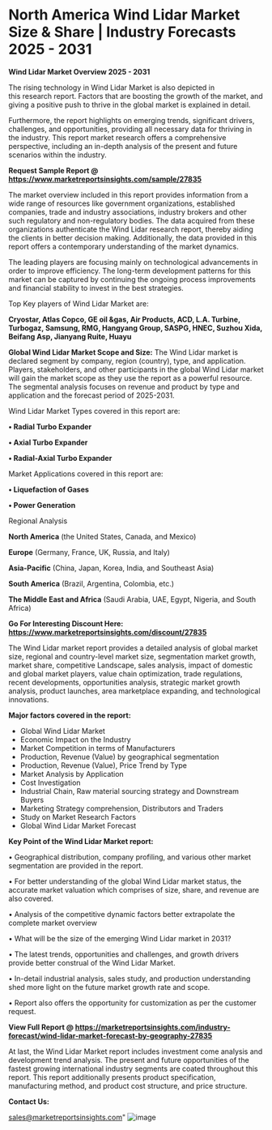# North America Wind Lidar Market Size & Share | Industry Forecasts 2025 - 2031

<Strong> Wind Lidar Market Overview 2025 - 2031</strong>

The rising technology in Wind Lidar Market is also depicted in this research report. Factors that are boosting the growth of the market, and giving a positive push to thrive in the global market is explained in detail.

Furthermore, the report highlights on emerging trends, significant drivers, challenges, and opportunities, providing all necessary data for thriving in the industry. This report market research offers a comprehensive perspective, including an in-depth analysis of the present and future scenarios within the industry.

<strong>Request Sample Report @ <a href=https://www.marketreportsinsights.com/sample/27835>https://www.marketreportsinsights.com/sample/27835</a></strong>

The market overview included in this report provides information from a wide range of resources like government organizations, established companies, trade and industry associations, industry brokers and other such regulatory and non-regulatory bodies. The data acquired from these organizations authenticate the Wind Lidar research report, thereby aiding the clients in better decision making. Additionally, the data provided in this report offers a contemporary understanding of the market dynamics.

The leading players are focusing mainly on technological advancements in order to improve efficiency. The long-term development patterns for this market can be captured by continuing the ongoing process improvements and financial stability to invest in the best strategies.

Top Key players of Wind Lidar Market are:

<strong>Cryostar, Atlas Copco, GE oil &gas, Air Products, ACD, L.A. Turbine, Turbogaz, Samsung, RMG, Hangyang Group, SASPG, HNEC, Suzhou Xida, Beifang Asp, Jianyang Ruite, Huayu</strong>

<strong><b>Global Wind Lidar Market Scope and Size:</b></strong>
The Wind Lidar market is declared segment by company, region (country), type, and application. Players, stakeholders, and other participants in the global Wind Lidar market will gain the market scope as they use the report as a powerful resource. The segmental analysis focuses on revenue and product by type and application and the forecast period of 2025-2031.

Wind Lidar Market Types covered in this report are:

<strong>• Radial Turbo Expander

• Axial Turbo Expander

• Radial-Axial Turbo Expander</strong>

Market Applications covered in this report are:

<strong>• Liquefaction of Gases

• Power Generation</strong> 

Regional Analysis

<strong>North America</strong> (the United States, Canada, and Mexico)

<strong>Europe</strong> (Germany, France, UK, Russia, and Italy)

<strong>Asia-Pacific</strong> (China, Japan, Korea, India, and Southeast Asia)

<strong>South America</strong> (Brazil, Argentina, Colombia, etc.)

<strong>The Middle East and Africa</strong> (Saudi Arabia, UAE, Egypt, Nigeria, and South Africa)

<strong>Go For Interesting Discount Here: <a href=https://www.marketreportsinsights.com/discount/27835>https://www.marketreportsinsights.com/discount/27835</a></strong>

The Wind Lidar market report provides a detailed analysis of global market size, regional and country-level market size, segmentation market growth, market share, competitive Landscape, sales analysis, impact of domestic and global market players, value chain optimization, trade regulations, recent developments, opportunities analysis, strategic market growth analysis, product launches, area marketplace expanding, and technological innovations.

<strong><b>Major factors covered in the report:</b></strong>
<ul>
  <li>Global Wind Lidar Market </li>
  <li>Economic Impact on the Industry</li>
  <li>Market Competition in terms of Manufacturers</li>
  <li>Production, Revenue (Value) by geographical segmentation</li>
  <li>Production, Revenue (Value), Price Trend by Type</li>
  <li>Market Analysis by Application</li>
  <li>Cost Investigation</li>
  <li>Industrial Chain, Raw material sourcing strategy and Downstream Buyers</li>
  <li>Marketing Strategy comprehension, Distributors and Traders</li>
  <li>Study on Market Research Factors</li>
  <li>Global Wind Lidar Market Forecast</li>
</ul>

<strong><b>Key Point of the Wind Lidar Market report:</b></strong>

• Geographical distribution, company profiling, and various other market segmentation are provided in the report.

• For better understanding of the global Wind Lidar market status, the accurate market valuation which comprises of size, share, and revenue are also covered.

• Analysis of the competitive dynamic factors better extrapolate the complete market overview

• What will be the size of the emerging Wind Lidar market in 2031?

• The latest trends, opportunities and challenges, and growth drivers provide better construal of the Wind Lidar Market.

• In-detail industrial analysis, sales study, and production understanding shed more light on the future market growth rate and scope.

• Report also offers the opportunity for customization as per the customer request.

<strong><b>View Full Report @ <a href=https://marketreportsinsights.com/industry-forecast/wind-lidar-market-forecast-by-geography-27835>https://marketreportsinsights.com/industry-forecast/wind-lidar-market-forecast-by-geography-27835</a></b></strong>


At last, the Wind Lidar Market report includes investment come analysis and development trend analysis. The present and future opportunities of the fastest growing international industry segments are coated throughout this report. This report additionally presents product specification, manufacturing method, and product cost structure, and price structure.

<strong>Contact Us:</strong>

sales@marketreportsinsights.com"
![image](https://github.com/user-attachments/assets/d9c1ee70-6dc8-408e-93f2-76c4462d8bb7)
